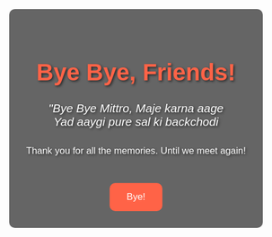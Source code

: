 # <!DOCTYPE html>
<html lang="en">
<head>
    <meta charset="UTF-8">
    <meta name="viewport" content="width=device-width, initial-scale=1.0">
    <title>Goodbye Friends</title>
    <style>
        body {
            font-family: 'Arial', sans-serif;
            margin: 0;
            padding: 0;
            background-image: url('https://www.w3schools.com/w3images/mountains.jpg'); /* Change image URL */
            background-size: cover;
            background-position: center;
            color: #fff;
            height: 100vh;
            display: flex;
            justify-content: center;
            align-items: center;
            text-align: center;
        }
        .overlay {
            background-color: rgba(0, 0, 0, 0.6); /* semi-transparent overlay */
            padding: 30px;
            border-radius: 10px;
        }
        h1 {
            font-size: 3em;
            color: #ff6347;
            text-shadow: 2px 2px 4px rgba(0, 0, 0, 0.6);
        }
        .quote {
            font-size: 1.5em;
            font-style: italic;
            color: #fff;
            margin-top: 20px;
            text-shadow: 2px 2px 4px rgba(0, 0, 0, 0.6);
        }
        .footer {
            font-size: 1.2em;
            color: #fff;
            margin-top: 30px;
            font-weight: lighter;
            text-shadow: 2px 2px 4px rgba(0, 0, 0, 0.6);
        }
        button {
            background-color: #ff6347;
            color: #fff;
            font-size: 1.2em;
            padding: 15px 30px;
            border: none;
            border-radius: 10px;
            cursor: pointer;
            margin-top: 30px;
            transition: background-color 0.3s;
        }
        button:hover {
            background-color: #ff4500;
        }
        .heart {
            position: absolute;
            font-size: 30px;
            color: red;
            animation: heart-animation 1s ease-in-out forwards;
        }
        @keyframes heart-animation {
            0% {
                transform: scale(0);
            }
            100% {
                transform: scale(2) translateY(-200px);
            }
        }
    </style>
</head>
<body>

<div class="overlay">
    <h1>Bye Bye, Friends!</h1>
    <p class="quote">"Bye Bye Mittro, Maje karna aage<br>Yad aaygi pure sal ki backchodi </p>
    <div class="footer">
        <p>Thank you for all the memories. Until we meet again!</p>
    </div>
    <button id="byeButton">Bye!</button>
</div>

<script>
    document.getElementById('byeButton').addEventListener('click', function() {
        for (let i = 0; i < 50; i++) {
            let heart = document.createElement('div');
            heart.classList.add('heart');
            heart.innerHTML = '❤️';
            heart.style.left = `${Math.random() * window.innerWidth}px`;
            heart.style.top = `${Math.random() * window.innerHeight}px`;
            document.body.appendChild(heart);
            
            // Remove heart after animation completes
            setTimeout(() => {
                heart.remove();
            }, 1000);
        }
    });
</script>

</body>
</html>
